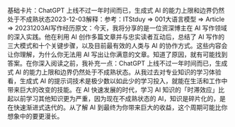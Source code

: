 

基础卡片：ChatGPT 上线不过一年时间而已，生成式 AI 的能力上限和边界仍然处于不成熟状态2023-12-03解释：参考：ITStduy => 001大语言模型 => Article => 20231203AI写作经历原文：今天，我将分享的是一位资深博主在 AI 写作领域的深入实践。他在利用 AI 创作多篇文章并与忠实读者互动后，总结了 AI 写作的三大模式和十个关键步骤，以及目前最有效的人类与 AI 的协作方式。这些内容会让你理解，为什么你无法用 AI 写出让你满意的文章。知道了原因，就有可能找到答案。在你深入阅读之前，我补充一点：ChatGPT 上线不过一年时间而已，生成式 AI 的能力上限和边界仍然处于不成熟状态。从我过去对专业知识的学习体验看，生成式 AI 的提示词技术是极少数以如此少的学习投入，就能在生活和工作中带来巨大的改变的技能。在 AI 快速发展的时代，学习 AI 知识的「时滞效应」比起以前学习其他知识更为严重，因为现在不成熟状态的 AI，知识是碎片化的，是在快速渐进式迭代的。从了解 AI 到最终为你带来巨大的收益，这个周期可能比你想象中的要更漫长。